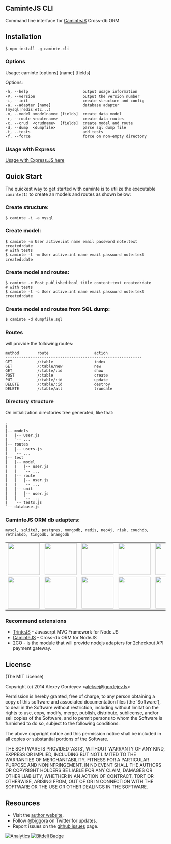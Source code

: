 ## CaminteJS CLI

  Command line interface for [CaminteJS](https://github.com/biggora/caminte) Cross-db ORM

## Installation

    $ npm install -g caminte-cli
    
### Options

  Usage: caminte [options] [name] [fields]

  Options:

    -h, --help                        output usage information
    -V, --version                     output the version number
    -i, --init                        create structure and config
    -a, --adapter [name]              database adapter (mysql|redis|etc...)
    -m, --model <modelname> [fields]  create data model
    -r, --route <routename>           create data routes
    -c, --crud  <crudname>  [fields]  create model and route
    -d, --dump  <dumpfile>            parse sql dump file
    -t, --tests                       add tests
    -f, --force                       force on non-empty directory

### Usage with Express

[Usage with Express.JS here](https://github.com/biggora/caminte/wiki/usage-with-express.js)

## Quick Start

 The quickest way to get started with caminte is to utilize the executable `caminte(1)` to create an models and routes as shown below:

### Create structure:

    $ caminte -i -a mysql
    
### Create model:

    $ caminte -m User active:int name email password note:text created:date
    # with tests  
    $ caminte -t -m User active:int name email password note:text created:date
   
    
### Create model and routes:

    $ caminte -c Post published:bool title content:text created:date
    # with tests    
    $ caminte -t -c User active:int name email password note:text created:date
    
    
### Create model and routes from SQL dump:

    $ caminte -d dumpfile.sql
   
    
### Routes

will provide the following routes:

    method        route                    action 
    ------------------------------------------------------------
    GET           /:table                  index    
    GET           /:table/new              new     
    GET           /:table/:id              show       
    POST          /:table                  create    
    PUT           /:table/:id              update      
    DELETE        /:table/:id              destroy 
    DELETE        /:table/all              truncate


### Directory structure

On initialization directories tree generated, like that:

    .
    | 
    |-- models
    |   |-- User.js
    |   `-- ...
    |-- routes
    |   |-- users.js
    |   `-- ...
    |-- test
    |   |-- model
    |   |   |-- user.js
    |   |   `-- ...
    |   |-- route
    |   |   |-- user.js
    |   |   `-- ...
    |   |-- unit
    |   |   |-- user.js
    |   |   `-- ...
    |   `-- tests.js
    `-- database.js


### CaminteJS ORM db adapters:
    mysql, sqlite3, postgres, mongodb, redis, neo4j, riak, couchdb, rethinkdb, tingodb, arangodb

<table>
    <tr>
      <td><img width="100" src="https://github.com/biggora/caminte/raw/master/media/memory.png"/></td>
      <td><img width="100" src="https://github.com/biggora/caminte/raw/master/media/mongodb.png"/></td>
      <td><img width="100" src="https://github.com/biggora/caminte/raw/master/media/mysql.png"/></td>
      <td><img width="100" src="https://github.com/biggora/caminte/raw/master/media/postgresql.png"/></td>
      <td><img width="100" src="https://github.com/biggora/caminte/raw/master/media/sqlite.png"/></td>
      <td><img width="100" src="https://github.com/biggora/caminte/raw/master/media/mariadb.png"/></td>
      <td><img width="100" src="https://github.com/biggora/caminte/raw/master/media/firebird.png"/></td>   
    </tr>
    <tr>
      <td><img width="100" src="https://github.com/biggora/caminte/raw/master/media/couchdb.png"/></td>
      <td><img width="100" src="https://github.com/biggora/caminte/raw/master/media/rethinkdb.png"/></td>
      <td><img width="100" src="https://github.com/biggora/caminte/raw/master/media/redis.png"/></td> 
      <td><img width="100" src="https://github.com/biggora/caminte/raw/master/media/tingodb.png"/></td>      
      <td><img width="100" src="https://github.com/biggora/caminte/raw/master/media/neo4j.png"/></td> 
      <td><img width="100" src="https://github.com/biggora/caminte/raw/master/media/arangodb.png"/></td>
      <td><img width="100" src="https://github.com/biggora/caminte/raw/master/media/cassandra.png"/></td>
    </tr>
</table>


### Recommend extensions

- [TrinteJS](http://www.trintejs.com/) - Javascrpt MVC Framework for Node.JS
- [CaminteJS](http://www.camintejs.com/) - Cross-db ORM for NodeJS
- [2CO](https://github.com/biggora/2co) - is the module that will provide nodejs adapters for 2checkout API payment gateway.

## License

(The MIT License)
 
Copyright (c) 2014 Alexey Gordeyev &lt;aleksej@gordejev.lv&gt;

Permission is hereby granted, free of charge, to any person obtaining
a copy of this software and associated documentation files (the
'Software'), to deal in the Software without restriction, including
without limitation the rights to use, copy, modify, merge, publish,
distribute, sublicense, and/or sell copies of the Software, and to
permit persons to whom the Software is furnished to do so, subject to
the following conditions:

The above copyright notice and this permission notice shall be
included in all copies or substantial portions of the Software.

THE SOFTWARE IS PROVIDED 'AS IS', WITHOUT WARRANTY OF ANY KIND,
EXPRESS OR IMPLIED, INCLUDING BUT NOT LIMITED TO THE WARRANTIES OF
MERCHANTABILITY, FITNESS FOR A PARTICULAR PURPOSE AND NONINFRINGEMENT.
IN NO EVENT SHALL THE AUTHORS OR COPYRIGHT HOLDERS BE LIABLE FOR ANY
CLAIM, DAMAGES OR OTHER LIABILITY, WHETHER IN AN ACTION OF CONTRACT,
TORT OR OTHERWISE, ARISING FROM, OUT OF OR IN CONNECTION WITH THE
SOFTWARE OR THE USE OR OTHER DEALINGS IN THE SOFTWARE.

## Resources

- Visit the [author website](http://www.gordejev.lv).
- Follow [@biggora](https://twitter.com/#!/biggora) on Twitter for updates.
- Report issues on the [github issues](https://github.com/biggora/caminte-cli/issues) page.

[![Analytics](https://ga-beacon.appspot.com/UA-22788134-5/caminte-cli/readme)](https://github.com/igrigorik/ga-beacon) [![Bitdeli Badge](https://d2weczhvl823v0.cloudfront.net/biggora/caminte-cli/trend.png)](https://bitdeli.com/free "Bitdeli Badge")